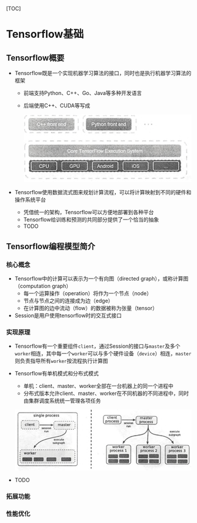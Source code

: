 [TOC]

# Tensorflow基础

## Tensorflow概要

* Tensorflow既是一个实现机器学习算法的接口，同时也是执行机器学习算法的框架

  * 前端支持Python、C++、Go、Java等多种开发语言

  * 后端使用C++、CUDA等写成

    ![Tensorflow基础框架](pic/image-20200205145508314.png)

* Tensorflow使用数据流式图来规划计算流程，可以将计算映射到不同的硬件和操作系统平台
  * 凭借统一的架构，Tensorflow可以方便地部署到各种平台
  * Tensorflow给训练和预测的共同部分提供了一个恰当的抽象
  * TODO

## Tensorflow编程模型简介

### 核心概念

* Tensorflow中的计算可以表示为一个有向图（directed graph），或称计算图（computation graph）
  * 每一个运算操作（operation）将作为一个节点（node）
  * 节点与节点之间的连接成为边（edge）
  * 在计算图的边中流动（flow）的数据被称为张量（tensor）
* Session是用户使用tensorflow时的交互式接口

### 实现原理

* Tensorflow有一个重要组件`client`，通过Session的接口与`master`及多个`worker`相连，其中每一个`worker`可以与多个硬件设备（`device`）相连，`master`则负责指导所有`worker`按流程执行计算图

* Tensorflow有单机模式和分布式模式

  * 单机：client、master、worker全部在一台机器上的同一个进程中
  * 分布式版本允许client、master、worker在不同机器的不同进程中，同时由集群调度系统统一管理各项任务

  ![Tensorflow单机版本和分布式版本的示例](pic/image-20200205153559989.png)

* TODO

### 拓展功能

### 性能优化

